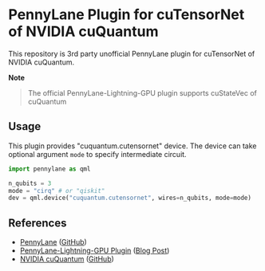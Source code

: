 # PennyLane Plugin for cuTensorNet of NVIDIA cuQuantum

This repository is 3rd party unofficial PennyLane plugin for
cuTensorNet of NVIDIA cuQuantum.

**Note**
> The official PennyLane-Lightning-GPU plugin supports cuStateVec of cuQuantum

## Usage

This plugin provides "cuquantum.cutensornet" device.
The device can take optional argument `mode` to specify intermediate circuit.

```python
import pennylane as qml

n_qubits = 3
mode = "cirq" # or "qiskit"
dev = qml.device("cuquantum.cutensornet", wires=n_qubits, mode=mode)
```


## References
- [PennyLane](https://pennylane.ai/) ([GitHub](https://github.com/PennyLaneAI/pennylane))
- [PennyLane-Lightning-GPU Plugin](https://github.com/PennyLaneAI/pennylane-lightning-gpu) ([Blog Post](https://pennylane.ai/blog/2022/07/lightning-fast-simulations-with-pennylane-and-the-nvidia-cuquantum-sdk/))
- [NVIDIA cuQuantum](https://developer.nvidia.com/cuquantum-sdk) ([GitHub](https://github.com/NVIDIA/cuQuantum))
